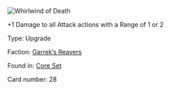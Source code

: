
![Whirlwind of Death](https://warhammerunderworlds.com/wp-content/uploads/sites/6/2017/12/028_ENG-Whirlwind-of-Death.png)

+1 Damage to all Attack actions with a Range of 1 or 2

Type: Upgrade

Faction: [Garrek’s Reavers](/factions/garreks-reavers.md)

Found in: [Core Set](/locations/core-set.md)

Card number: 28
